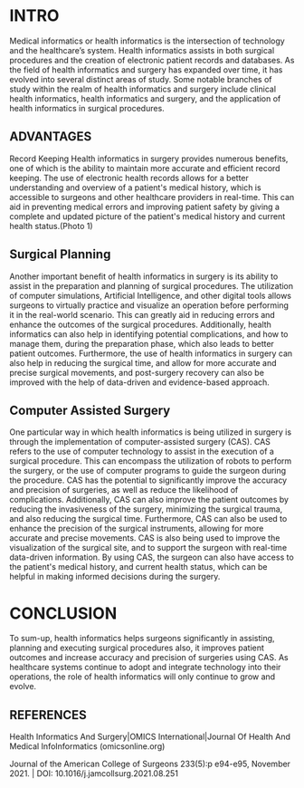 # INTRO
Medical informatics or health informatics is the intersection of technology and the healthcare’s system. Health informatics assists in both surgical procedures and the creation of electronic patient records and databases. As the field of health informatics and surgery has expanded over time, it has evolved into several distinct areas of study. Some notable branches of study within the realm of health informatics and surgery include clinical health informatics, health informatics and surgery, and the application of health informatics in surgical procedures.

## ADVANTAGES
Record Keeping
Health informatics in surgery provides numerous benefits, one of which is the ability to maintain more accurate and efficient record keeping. The use of electronic health records allows for a better understanding and overview of a patient's medical history, which is accessible to surgeons and other healthcare providers in real-time. This can aid in preventing medical errors and improving patient safety by giving a complete and updated picture of the patient's medical history and current health status.(Photo 1)

## Surgical Planning
Another important benefit of health informatics in surgery is its ability to assist in the preparation and planning of surgical procedures. The utilization of computer simulations, Artificial Intelligence, and other digital tools allows surgeons to virtually practice and visualize an operation before performing it in the real-world scenario. This can greatly aid in reducing errors and enhance the outcomes of the surgical procedures. Additionally, health informatics can also help in identifying potential complications, and how to manage them, during the preparation phase, which also leads to better patient outcomes. Furthermore, the use of health informatics in surgery can also help in reducing the surgical time, and allow for more accurate and precise surgical movements, and post-surgery recovery can also be improved with the help of data-driven and evidence-based approach.

## Computer Assisted Surgery
One particular way in which health informatics is being utilized in surgery is through the implementation of computer-assisted surgery (CAS). CAS refers to the use of computer technology to assist in the execution of a surgical procedure. This can encompass the utilization of robots to perform the surgery, or the use of computer programs to guide the surgeon during the procedure. CAS has the potential to significantly improve the accuracy and precision of surgeries, as well as reduce the likelihood of complications. Additionally, CAS can also improve the patient outcomes by reducing the invasiveness of the surgery, minimizing the surgical trauma, and also reducing the surgical time. Furthermore, CAS can also be used to enhance the precision of the surgical instruments, allowing for more accurate and precise movements. CAS is also being used to improve the visualization of the surgical site, and to support the surgeon with real-time data-driven information. By using CAS, the surgeon can also have access to the patient's medical history, and current health status, which can be helpful in making informed decisions during the surgery.

# CONCLUSION
To sum-up, health informatics helps surgeons significantly in assisting, planning and executing surgical procedures also, it improves patient outcomes and increase accuracy and precision of surgeries using CAS. As healthcare systems continue to adopt and integrate technology into their operations, the role of health informatics will only continue to grow and evolve. 


## REFERENCES

Health Informatics And Surgery|OMICS International|Journal Of Health And Medical InfoInformatics (omicsonline.org)

Journal of the American College of Surgeons 233(5):p e94-e95, November 2021. | DOI: 10.1016/j.jamcollsurg.2021.08.251


